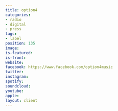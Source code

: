 ```yaml
---
title: option4
categories:
- radio
- digital
- press
tags:
- label
position: 135
image: 
is-featured: 
is-front: 
website: 
facebook: https://www.facebook.com/option4music
twitter: 
instagram: 
spotify: 
soundcloud: 
youtube: 
apple: 
layout: client
---
```


